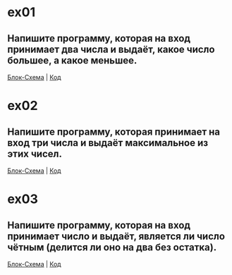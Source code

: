# ex01  

##  Напишите программу, которая на вход принимает два числа и выдаёт, какое число большее, а какое меньшее.

[Блок-Схема](blok.drawio.png)   |   [Код](Program.cs)
#
# ex02

## Напишите программу, которая принимает на вход три числа и выдаёт максимальное из этих чисел.

[Блок-Схема](blok2.drawio.png)   |   [Код](Program2.cs)

# ex03

## Напишите программу, которая на вход принимает число и выдаёт, является ли число чётным (делится ли оно на два без остатка).

[Блок-Схема](blok3.drawio.png)   |   [Код](Program3.cs)